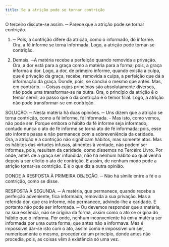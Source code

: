 ```yaml
---
title: Se a atrição pode se tornar contrição
---
```


O terceiro discute-se assim. ─ Parece que a atrição pode se tornar contrição.  

1. ─ Pois, a contrição difere da atrição, como o informado, do informe. Ora, a fé informe se torna informada. Logo, a atrição pode tornar-se contrição.  

2. Demais. ─A matéria recebe a perfeição quando removida a privação. Ora, a dor está para a graça como a matéria para a forma; pois, a graça informa a dor. Logo, a dor, de primeiro informe, quando existia a culpa, que é privação da graça, recebe, removida a culpa, a perfeição que dá a informação da graça. Donde, pois, se conclui o mesmo que antes.  Mas, em contrário. ─ Coisas cujos princípios são absolutamente diversos, não pode uma transformar-se na outra. Ora, o princípio da atrição é o temor servil; ao passo que o da contrição é o temor filial. Logo, a atrição não pode transformar-se em contrição.  

SOLUÇÃO. ─ Nesta matéria há duas opiniões. ─ Uns dizem que a atrição se torna contrição, como a fé informe, fé informada. - Mas isto, como vemos, não pode ser. Porque embora o hábito da fé informe seja informado, contudo nunca o ato de fé informe se torna ato de fé informada; pois, esse ato informe passa e não permanece com a sobreveniência da caridade. Ora, a atrição e a contrição não significam hábitos, mas somente atos. Mas os hábitos das virtudes infusas, atinentes à vontade, não podem ser informes, pois, resultam da caridade, como dissemos no Terceiro Livro. Por onde, antes de a graça ser infundida, não há nenhum hábito do qual venha depois a ser elícito o ato de contrição. E assim, de nenhum modo pode a atrição tornar-se contrição. E é o que diz a outra opinião.  

DONDE A RESPOSTA À PRIMEIRA OBJEÇÃO. ─ Não há símile entre a fé e a contrição, como se disse.  

RESPOSTA À SEGUNDA. ─ A matéria, que permanece, quando recebe a perfeição adveniente, fica informada, removida a sua privação. Mas a referida dor, que era informe, não permanece, advindo-lhe a caridade. E portanto não pode ser informada. ─ Ou devemos responder que a matéria, na sua essência, não se origina da forma, assim como o ato se origina do hábito que o informa. Por onde, nenhum inconveniente há em a matéria ser informada por uma outra forma, que antes não a informava.  Mas é impossível dar-se isto com o ato, assim como é impossível um ser, numericamente o mesmo, proceder de um princípio, donde antes não procedia, pois, as coisas vêm à existência só uma vez.